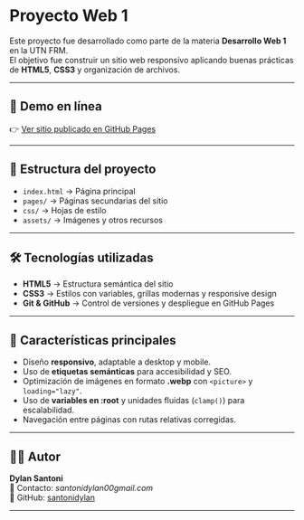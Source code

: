  # Proyecto Web 1

Este proyecto fue desarrollado como parte de la materia **Desarrollo Web 1** en la UTN FRM.  
El objetivo fue construir un sitio web responsivo aplicando buenas prácticas de **HTML5**, **CSS3** y organización de archivos.

---

## 🚀 Demo en línea

👉 [Ver sitio publicado en GitHub Pages](https://santonidylan.github.io/proyecto-web1/)

---

## 📂 Estructura del proyecto

- `index.html` → Página principal  
- `pages/` → Páginas secundarias del sitio  
- `css/` → Hojas de estilo  
- `assets/` → Imágenes y otros recursos  

---

## 🛠️ Tecnologías utilizadas

- **HTML5** → Estructura semántica del sitio  
- **CSS3** → Estilos con variables, grillas modernas y responsive design  
- **Git & GitHub** → Control de versiones y despliegue en GitHub Pages  

---

## 📌 Características principales

- Diseño **responsivo**, adaptable a desktop y mobile.  
- Uso de **etiquetas semánticas** para accesibilidad y SEO.  
- Optimización de imágenes en formato **.webp** con `<picture>` y `loading="lazy"`.  
- Uso de **variables en :root** y unidades fluidas (`clamp()`) para escalabilidad.  
- Navegación entre páginas con rutas relativas corregidas.  

---

## 👨‍💻 Autor

**Dylan Santoni**  
📧 Contacto: *santonidylan00gmail.com*  
🔗 GitHub: [santonidylan](https://github.com/santonidylan)

---
